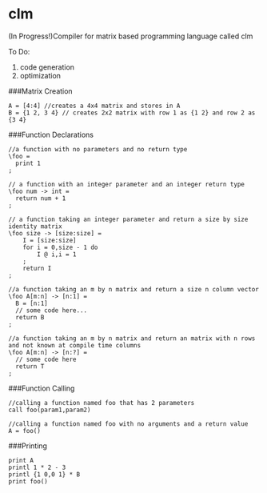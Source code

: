 clm
===

(In Progress!)Compiler for matrix based programming language called clm

To Do:

1. code generation
2. optimization

###Matrix Creation


```
A = [4:4] //creates a 4x4 matrix and stores in A
B = {1 2, 3 4} // creates 2x2 matrix with row 1 as {1 2} and row 2 as {3 4}
```

###Function Declarations

```
//a function with no parameters and no return type
\foo =
  print 1
;
```

```
// a function with an integer parameter and an integer return type
\foo num -> int =
  return num + 1
;
```

```
// a function taking an integer parameter and return a size by size identity matrix
\foo size -> [size:size] =
	I = [size:size]
	for i = 0,size - 1 do
		I @ i,i = 1
	;
	return I
;
```

```
//a function taking an m by n matrix and return a size n column vector
\foo A[m:n] -> [n:1] =
  B = [n:1]
  // some code here...
  return B
;
```

```
//a function taking an m by n matrix and return an matrix with n rows and not known at compile time columns
\foo A[m:n] -> [n:?] =
  // some code here
  return T
;
```

###Function Calling

```
//calling a function named foo that has 2 parameters
call foo(param1,param2)

//calling a function named foo with no arguments and a return value
A = foo()
```

###Printing

```
print A
printl 1 * 2 - 3
printl {1 0,0 1} * B
print foo()
```

